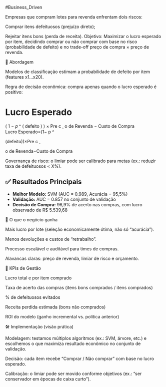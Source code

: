 #Business_Driven


Empresas que compram lotes para revenda enfrentam dois riscos:

Comprar itens defeituosos (prejuízo direto);

Rejeitar itens bons (perda de receita).
Objetivo: Maximizar o lucro esperado por item, decidindo comprar ou não comprar com base no risco (probabilidade de defeito) e no trade-off preço de compra × preço de revenda.

🧩 Abordagem

Modelos de classificação estimam a probabilidade de defeito por item (features x1…x20).

Regra de decisão econômica: compra apenas quando o lucro esperado é positivo:

Lucro Esperado
=
(
1
−
𝑝
^
(
defeito
)
)
×
Pre
c
¸
o de Revenda
−
Custo de Compra
Lucro Esperado=(1−
p
^
	​

(defeito))×Pre
c
¸
	​

o de Revenda−Custo de Compra

Governança de risco: o limiar pode ser calibrado para metas (ex.: reduzir taxa de defeituosos < X%).


## ✅ Resultados Principais
- **Melhor Modelo:** SVM (AUC = 0.989, Acurácia = 95,5%)  
- **Validação:** AUC = 0.857 no conjunto de validação  
- **Decisão de Compra:** 96,9% de acerto nas compras, com lucro observado de R$ 5.539,68  


💼 O que o negócio ganha

Mais lucro por lote (seleção economicamente ótima, não só “acurácia”).

Menos devoluções e custos de “retrabalho”.

Processo escalável e auditável para times de compras.

Alavancas claras: preço de revenda, limiar de risco e orçamento.

🔑 KPIs de Gestão

Lucro total e por item comprado

Taxa de acerto das compras (itens bons comprados / itens comprados)

% de defeituosos evitados

Receita perdida estimada (bons não comprados)

ROI do modelo (ganho incremental vs. política anterior)

🛠️ Implementação (visão prática)

Modelagem: testamos múltiplos algoritmos (ex.: SVM, árvore, etc.) e escolhemos o que maximiza resultado econômico no conjunto de validação.

Decisão: cada item recebe “Comprar / Não comprar” com base no lucro esperado.

Calibração: o limiar pode ser movido conforme objetivos (ex.: “ser conservador em épocas de caixa curto”).
